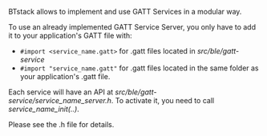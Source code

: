 
BTstack allows to implement and use GATT Services in a modular way.

To use an already implemented GATT Service Server, you only have to add it to your application's GATT file with:
  - `#import <service_name.gatt>` for .gatt files located in *src/ble/gatt-service* 
  - `#import "service_name.gatt"` for .gatt files located in the same folder as your application's .gatt file.

Each service will have an API at *src/ble/gatt-service/service_name_server.h*. To activate it, you need to call *service_name_init(..)*.

Please see the .h file for details.
